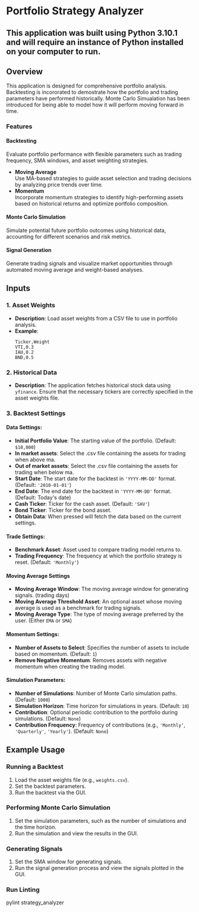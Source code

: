 # Portfolio Strategy Analyzer
## This application was built using Python 3.10.1 and will require an instance of Python installed on your computer to run.

## Overview
This application is designed for comprehensive portfolio analysis.
Backtesting is incororated to demostrate how the portfolio and trading parameters have performed historically. 
Monte Carlo Simualation has been introduced for being able to model how it will perform moving forward in time. 

### Features

#### **Backtesting**  
Evaluate portfolio performance with flexible parameters such as trading frequency, SMA windows, and asset weighting strategies.
- **Moving Average**  
Use MA-based strategies to guide asset selection and trading decisions by analyzing price trends over time.
- **Momentum**  
Incorporate momentum strategies to identify high-performing assets based on historical returns and optimize portfolio composition.

#### **Monte Carlo Simulation**  
Simulate potential future portfolio outcomes using historical data, accounting for different scenarios and risk metrics.

#### **Signal Generation**  
Generate trading signals and visualize market opportunities through automated moving average and weight-based analyses. 

## Inputs

### 1. **Asset Weights**
   - **Description**: Load asset weights from a CSV file to use in portfolio analysis.
   - **Example**: 
     ```
     Ticker,Weight
     VTI,0.3
     IAU,0.2
     BND,0.5
     ```

### 2. **Historical Data**
   - **Description**: The application fetches historical stock data using `yfinance`. Ensure that the necessary tickers are correctly specified in the asset weights file.

### 3. **Backtest Settings**
#### Data Settings:
  - **Initial Portfolio Value**: The starting value of the portfolio. (Default: `$10,000`)
  - **In market assets**: Select the .csv file containing the assets for trading when above ma.
  - **Out of market assets**: Select the .csv file containing the assets for trading when below ma.
  - **Start Date**: The start date for the backtest in `'YYYY-MM-DD'` format. (Default: `'2010-01-01'`)
  - **End Date**: The end date for the backtest in `'YYYY-MM-DD'` format. (Default: Today's date)
  - **Cash Ticker**: Ticker for the cash asset. (Default: `'SHV'`)
  - **Bond Ticker**: Ticker for the bond asset.
  - **Obtain Data**: When pressed will fetch the data based on the current settings.

#### Trade Settings:
  - **Benchmark Asset**: Asset used to compare trading model returns to.
  - **Trading Frequency**: The frequency at which the portfolio strategy is reset. (Default: `'Monthly'`)

#### Moving Average Settings
  - **Moving Average Window**: The moving average window for generating signals. (trading days)
  - **Moving Average Threshold Asset**: An optional asset whose moving average is used as a benchmark for trading signals.
  - **Moving Average Type**: The type of moving average preferred by the user. (Either `EMA` or `SMA`)

#### Momentum Settings:
  - **Number of Assets to Select**: Specifies the number of assets to include based on momentum. (Default: `1`)
  - **Remove Negative Momentum**: Removes assets with negative momentum when creating the trading model.

#### Simulation Parameters:
  - **Number of Simulations**: Number of Monte Carlo simulation paths. (Default: `1000`)
  - **Simulation Horizon**: Time horizon for simulations in years. (Default: `10`)
  - **Contribution**: Optional periodic contribution to the portfolio during simulations. (Default: `None`)
  - **Contribution Frequency**: Frequency of contributions (e.g., `'Monthly'`, `'Quarterly'`, `'Yearly'`). (Default: `None`)

## Example Usage

### Running a Backtest
1. Load the asset weights file (e.g., `weights.csv`).
2. Set the backtest parameters.
3. Run the backtest via the GUI.

### Performing Monte Carlo Simulation
1. Set the simulation parameters, such as the number of simulations and the time horizon.
2. Run the simulation and view the results in the GUI.

### Generating Signals
1. Set the SMA window for generating signals.
2. Run the signal generation process and view the signals plotted in the GUI.

### Run Linting
pylint strategy_analyzer
